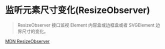 # 监听元素尺寸变化(ResizeObserver)

> ResizeObserver 接口监视 Element 内容盒或边框盒或者 SVGElement 边界尺寸的变化。

[MDN ResizeObserver](https://developer.mozilla.org/zh-CN/docs/Web/API/ResizeObserver)